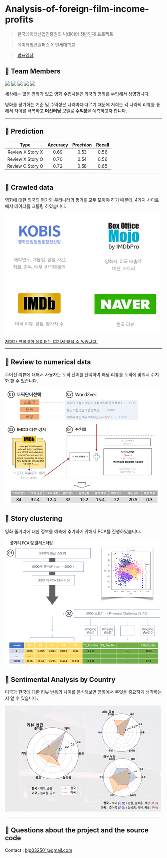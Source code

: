 # Analysis-of-foreign-film-income-profits

> 한국데이터산업진흥원의 빅데이터 청년인재 프로젝트

>  데이터청년캠퍼스 X 연세대학교

> [발표영상](https://www.youtube.com/watch?v=9_UFrXmfsuA)

## 🌱 Team Members 

 <p align="left">
<img src=https://img.shields.io/static/v1?label=&message=인진&color=red&style=flat height=20px>
<img src=https://img.shields.io/static/v1?label=&message=윤하&color=orange&style=flat height=20px>
<img src=https://img.shields.io/static/v1?label=&message=희지&color=pink&style=flat height=20px>
<img src=https://img.shields.io/static/v1?label=&message=범진&color=green&style=flat height=20px>
<img src=https://img.shields.io/static/v1?label=&message=경희&color=blue&style=flat height=20px>

세상에는 많은 영화가 있고 영화 수입사들은 외국의 영화를 수입해서 상영합니다. 

영화를 평가하는 기준 및 수익성은 나라마다 다르기 때문에 저희는 각 나라의 리뷰를 통해서 차이를 극복하고 **머신러닝** 모델로 **수익성**을 예측하고자 합니다. 


---
## 🌱 Prediction 
| Type| Accuracy | Precision | Recall |
|:-:|:-:|:-:|:-:|
|Review X  Story X | 0.69 |0.53| 0.56|
|Review X  Story O  |0.70  |0.54| 0.56|
|Review O  Story O  |0.72  |0.58| 0.65|

---

## 🌱 Crawled data

영화에 대한 외국의 평가와 우리나라의 평가를 모두 모아야 하기 때문에, 4가지 사이트에서 데이터를 크롤링 하였습니다. 

<img src="images/image3.png" width=500px>

[저희가 크롤링한 데이터는 여기서 받을 수 있습니다. ](https://drive.google.com/drive/folders/1ns7454PyNady1-GnF8vdZAt8rlovfbuZ?usp=sharing)


---

## 🌱 Review to numerical data

주어진 리뷰에 대해서 사용자는 토픽 단어를 선택하여 해당 리뷰를 토픽에 맞춰서 수치화 할 수 있습니다. 

<img src="images/image1.png" width=500px>


## 🌱 Story clustering

영화 줄거리에 대한 정보를 예측에 추가하기 위해서 PCA를 진행하였습니다. 

<img src="images/image2.png" width=500px>


## 🌱 Sentimental Analysis by Country

미국과 한국에 대한 리뷰 반응의 차이를 분석해보면 영화에서 무엇을 중요하게 생각하는지 알 수 있습니다. 

<img src="images/image5.png" width=500px>

---

## 🌱  Questions about the project and the source code

Contact : bjp032501@gmail.com
